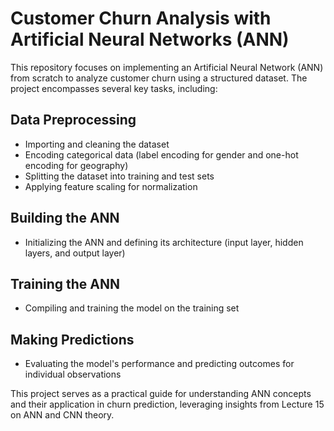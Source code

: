 # Customer Churn Analysis with Artificial Neural Networks (ANN)

This repository focuses on implementing an Artificial Neural Network (ANN) from scratch to analyze customer churn using a structured dataset. The project encompasses several key tasks, including:

## Data Preprocessing
- Importing and cleaning the dataset
- Encoding categorical data (label encoding for gender and one-hot encoding for geography)
- Splitting the dataset into training and test sets
- Applying feature scaling for normalization

## Building the ANN
- Initializing the ANN and defining its architecture (input layer, hidden layers, and output layer)

## Training the ANN
- Compiling and training the model on the training set

## Making Predictions
- Evaluating the model's performance and predicting outcomes for individual observations

This project serves as a practical guide for understanding ANN concepts and their application in churn prediction, leveraging insights from Lecture 15 on ANN and CNN theory.
